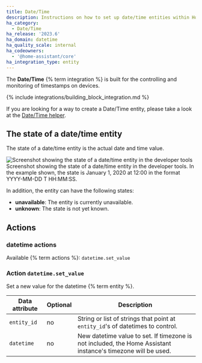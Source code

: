 ```yaml
---
title: Date/Time
description: Instructions on how to set up date/time entities within Home Assistant.
ha_category:
  - Date/Time
ha_release: '2023.6'
ha_domain: datetime
ha_quality_scale: internal
ha_codeowners:
  - '@home-assistant/core'
ha_integration_type: entity
---
```


The **Date/Time** {% term integration %} is built for the controlling and monitoring of timestamps on devices.

{% include integrations/building_block_integration.md %}

If you are looking for a way to create a Date/Time entity, please take a look at the [Date/Time helper](/integrations/input_datetime).

## The state of a date/time entity

The state of a date/time entity is the actual date and time value.

<p class='img'>
<img src='/images/integrations/datetime/state_datetime.png' alt='Screenshot showing the state of a date/time entity in the developer tools' />
Screenshot showing the state of a date/time entity in the developer tools. In the example shown, the state is January 1, 2020 at 12:00 in the format YYYY-MM-DD T HH:MM:SS.
</p>

In addition, the entity can have the following states:

- **unavailable**: The entity is currently unavailable.
- **unknown**: The state is not yet known.


## Actions

### datetime actions

Available {% term actions %}: `datetime.set_value`

### Action `datetime.set_value`

Set a new value for the datetime {% term entity %}.

| Data attribute | Optional | Description                                                                                                  |
| -------------- | -------- | ------------------------------------------------------------------------------------------------------------ |
| `entity_id`    | no       | String or list of strings that point at `entity_id`'s of datetimes to control.                               |
| `datetime`     | no       | New datetime value to set. If timezone is not included, the Home Assistant instance's timezone will be used. |
